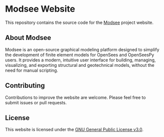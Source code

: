 # Modsee Website

This repository contains the source code for the [Modsee](https://github.com/ModseeDev/Modsee) project website.

## About Modsee

Modsee is an open-source graphical modeling platform designed to simplify the development of finite element models for OpenSees and OpenSeesPy users. It provides a modern, intuitive user interface for building, managing, visualizing, and exporting structural and geotechnical models, without the need for manual scripting.

## Contributing

Contributions to improve the website are welcome. Please feel free to submit issues or pull requests.

## License

This website is licensed under the [GNU General Public License v3.0](https://www.gnu.org/licenses/gpl-3.0.txt). 